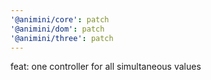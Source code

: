 ```yaml
---
'@animini/core': patch
'@animini/dom': patch
'@animini/three': patch
---
```


feat: one controller for all simultaneous values

